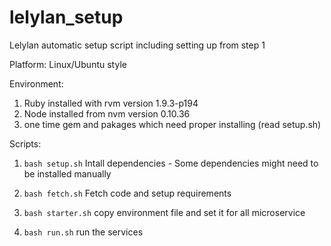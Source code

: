 # lelylan_setup
Lelylan automatic setup script including setting up from step 1

Platform:
Linux/Ubuntu style

Environment:
1) Ruby installed with rvm version 1.9.3-p194
2) Node installed from nvm version 0.10.36
3) one time gem and pakages which need proper installing (read setup.sh)


Scripts:
1) <code>bash setup.sh</code>
    Intall dependencies - Some dependencies might need to be installed manually

2) <code>bash fetch.sh</code>
    Fetch code and setup requirements

3) <code>bash starter.sh</code>
    copy environment file and set it for all microservice

4) <code>bash run.sh</code>
    run the services